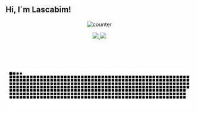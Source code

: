 ## Hi, I´m Lascabim!
<p align="center" > <img align="center" alt="counter" height="30" width="170" src="https://komarev.com/ghpvc/?username=Lascabim&label=Profile%20views&color=0e75b6&style=flat">
</p>

<div align="center">
 <a href="https://github.com/Lascabim">
  <img height="166em" src="https://github-readme-stats.vercel.app/api?username=Lascabim&show_icons=true&theme=react&include_all_commits=true&count_private=true"/>
  <img height="166em" src="https://github-readme-stats.vercel.app/api/top-langs/?username=Lascabim&layout=compact&langs_count=7&theme=react"/>
</div>
 
<br>
 <!--
<div align="left" style="display: inline_block"><br>
  <img align="center" alt="HTML" height="40" width="50" src="https://raw.githubusercontent.com/devicons/devicon/master/icons/html5/html5-original.svg">
  <img align="center" alt="CSS" height="40" width="50" src="https://raw.githubusercontent.com/devicons/devicon/master/icons/css3/css3-original.svg">
  <img align="center" alt="Javascript" height="40" width="50" src="https://raw.githubusercontent.com/devicons/devicon/master/icons/javascript/javascript-original.svg">
  <img align="center" alt="Csharp" height="40" width="50" src="https://raw.githubusercontent.com/devicons/devicon/master/icons/csharp/csharp-original.svg">
  <img align="center" alt="PHP" height="40" width="50" src="https://raw.githubusercontent.com/devicons/devicon/master/icons/php/php-original.svg">
  <img align="center" alt="MySQL" height="40" width="50" src="https://raw.githubusercontent.com/devicons/devicon/master/icons/mysql/mysql-original-wordmark.svg">
 <img align="right"  alt="Pic" height="150" style="border-radius:50px;"     src="https://media.discordapp.net/attachments/942450101073358928/981510490524090378/Avatar.png?width=676&height=676">
</div>
-->

  ##
 
<div align="top"> 
  <p>
 <!-- <a href="https://www.paypal.com/paypalme/lascabime" target="_blank"> <img align="left" src="https://www.cigafun.com/image/cigafun-paypal.webp" height="50" width="210"></a> -->
<!--   <a href="https://www.buymeacoffee.com/Lascabim?new=1" target="_blank"> <img align="left" src="https://cdn.buymeacoffee.com/buttons/v2/default-yellow.png" height="50" width="210"></a> -->
 </p>
</div>

<br>
</div>
 
  ![Snake animation](https://github.com/Lascabim/Lascabim/blob/main/snake.svg) 
 
</div>
